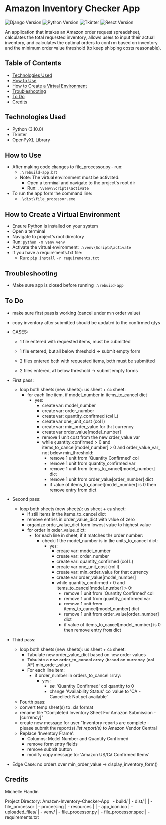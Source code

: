 # Amazon Inventory Checker App


![Django Version](https://img.shields.io/badge/Django-4.0.3-0c4a30.svg)
![Python Version](https://img.shields.io/badge/Python-3.10.4-ffdb4f.svg)
![Tkinter](https://img.shields.io/badge/Tkinter-3A77A8.svg)
![React Version](https://img.shields.io/badge/React-18.2.0-61dafb.svg)


An application that intakes an Amazon order request spreadsheet, calculates the total requested inventory, allows users to input their actual inventory, and calculates the optimal orders to confirm based on inventory and the minimum order value threshold (to keep shipping costs reasonable).


## Table of Contents
- [Technologies Used](#technologies-used)
- [How to Use](#how-to-use)
- [How to Create a Virtual Environment](#how-to-venv)
- [Troubleshooting](#troubleshooting)
- [To Do](#to-do)
- [Credits](#credits)


## Technologies Used<a name="technologies-used"></a>
- Python (3.10.0)
- Tkinter
- OpenPyXL Library


## How to Use<a name="how-to-use"></a>
- After making code changes to file_processor.py - run: 
  - `.\rebuild-app.bat`
  - Note: The virtual environment must be activated:
    - Open a terminal and navigate to the project's root dir 
    - Run: `.\venv\Scripts\activate`
- To run the app form the command line: 
  - `.\dist\file_processor.exe`


## How to Create a Virtual Environment<a name="how-to-venv"></a>
- Ensure Python is installed on your system
- Open a terminal
- Navigate to project's root directory
- Run: `python -m venv venv`
- Activate the virtual environment: `.\venv\Scripts\activate`
- If you have a requirements.txt file:
  - Run: `pip install -r requirements.txt`


## Troubleshooting<a name="troubleshooting"></a>
- Make sure app is closed before running `.\rebuild-app`


## To Do<a name="to-do"></a>

- make sure first pass is working (cancel under min order value)
- copy inventory after submitted should be updated to the confirmed qtys

- CASES:
  - 1 file entered with requested items, must be submitted
  - 1 file entered, but all below threshold -> submit empty form

  - 2 files entered both with requested items, both must be submitted 
  - 2 files entered, all below threshold -> submit empty forms

- First pass: 
  - loop both sheets (new sheets): us sheet + ca sheet:
    - for each line item, if model_number in items_to_cancel dict
      - yes: 
        - create var: model_number
        - create var: order_number
        - create var: quantity_confirmed (col L)
        - create var one_unit_cost (col I)
        - create var: min_order_value for that currency
        - create var order_value[model_number]
        - remove 1 unit cost from the new order_value var
        - while quantity_confirmed > 0 and items_to_cancel[model_number] > 0 and order_value_var_ not below min_threshold:
            - remove 1 unit from 'Quantity Confirmed' col
            - remove 1 unit from quantity_confirmed var
            - remove 1 unit from items_to_cancel[model_number] dict
            - remove 1 unit from order_value[order_number] dict
            - if value of items_to_cancel[model_number] is 0 then remove entry from dict
- Second pass:
  - loop both sheets (new sheets): us sheet + ca sheet:
    - If still items in the items_to_cancel dict
    - remove entries in order_value_dict with value of zero 
    - organize order_value_dict form lowest value to highest value
    - for order in order_value_dict:
      - for each line in sheet, if it matches the order number:
        - check if the model_number is in the units_to_cancel dict:
          - yes: 
            - create var: model_number
            - create var: order_number
            - create var: quantity_confirmed (col L)
            - create var one_unit_cost (col I)
            - create var: min_order_value for that currency
            - create var order_value[model_number]
            - while quantity_confirmed > 0 and items_to_cancel[model_number] > 0: 
              - remove 1 unit from 'Quantity Confirmed' col
              - remove 1 unit from quantity_confirmed var
              - remove 1 unit from items_to_cancel[model_number] dict
              - remove 1 unit from order_value[order_number] dict
              - if value of items_to_cancel[model_number] is 0 then remove entry from dict
- Third pass: 
  - loop both sheets (new sheets): us sheet + ca sheet:
    - Tabulate new order_value_dict based on new order values
    - Tabulate a new order_to_cancel array (based on currency (col AF) min_order_value)
    - For each line item: 
      - if order_number in orders_to_cancel array:
        - yes:
          - set 'Quantity Confirmed' col quantity to 0
          - change 'Availability Status' col value to 'CA - Cancelled: Not yet available'
  - Fourth pass: 
  - convert temp sheet(s) to .xls format
  - rename file "Completed Inventory Sheet For Amazon Submission - [currency]"
  - create new message for user "Inventory reports are complete - please submit the report(s) *list report(s)* 
  to Amazon Vendor Central 
  - Replace 'Inventory Frame':
    - Columns: Model Number and Quantity Confirmed
    - remove form entry fields
    - remove submit button
    - modify copy message to: 'Amazon US/CA Confirmed Items' 
- Edge Case: no orders over min_order_value -> display_inventory_form()

## Credits<a name="credits"></a>
Michelle Flandin



Project Directory:
Amazon-Inventory-Checker-App
| - build/
| - dist/
| | - file_processor
| - processing
| - resources
| | - app_icon.ico
| - uploaded_files/
| - venv/
| - file_processor.py
| - file_processor.spec
| - requirements.txt